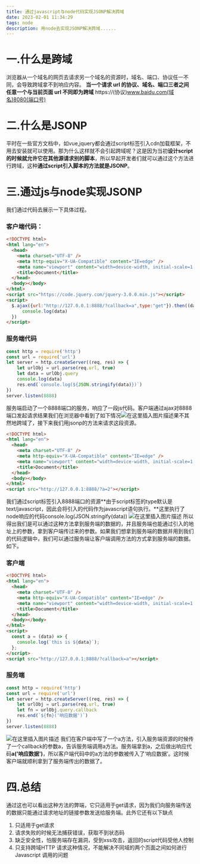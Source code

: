 ```yaml
---
title: 通过javascript与node代码实现JSONP解决跨域
date: 2023-02-01 11:34:29
tags: node
description: 用node去实现JSONP解决跨域......
---
```

# 一.什么是跨域
浏览器从一个域名的网页去请求另一个域名的资源时，域名、端口、协议任一不同，会导致跨域拿不到响应内容。
**当一个请求 url 的协议、域名、端口三者之间任意一个与当前页面 url 不同即为跨域**
https://(协议)www.baidu.com(域名)8080(端口号)
# 二.什么是JSONP
平时在一些官方文档中，如vue,jquery都会通过script标签引入cdn加载框架，不用去安装就可以使用。那为什么这样就不会引起跨域呢？这是因为当初**设计script的时候就允许它在其他源请求别的脚本**，所以早起开发者们就可以通过这个方法进行跨域，这种**通过script引入脚本的方法就是JSONP**。
# 三.通过js与node实现JSONP
我们通过代码去展示一下具体过程。
### 客户端代码：
```html
<!DOCTYPE html>
<html lang="en">
  <head>
    <meta charset="UTF-8" />
    <meta http-equiv="X-UA-Compatible" content="IE=edge" />
    <meta name="viewport" content="width=device-width, initial-scale=1.0" />
    <title>Document</title>
  </head>
  <body></body>
</html>
<script src="https://code.jquery.com/jquery-3.0.0.min.js"></script>
<script>
  $.ajax({url:"http://127.0.0.1:8888/?callback=a",type:"get"}).then((data)=>{
      console.log(data)
  })
</script>

```
### 服务端代码
```javascript
const http = require('http')
const url = require('url')
let server = http.createServer((req, res) => {
    let urlObj = url.parse(req.url, true)
    let data = urlObj.query
    console.log(data)
    res.end(`console.log(${JSON.stringify(data)})`)
})
server.listen(8888)
```
服务端启动了一个8888端口的服务，响应了一段js代码。客户端通过ajax对8888端口发起请求结果我们在浏览器中看到了如下情况![在这里插入图片描述](https://img-blog.csdnimg.cn/47c8421e5f474e5da4f1396a101d241c.png)果不其然地跨域了，接下来我们用jsonp的方法来请求这段资源。
```html
<!DOCTYPE html>
<html lang="en">
  <head>
    <meta charset="UTF-8" />
    <meta http-equiv="X-UA-Compatible" content="IE=edge" />
    <meta name="viewport" content="width=device-width, initial-scale=1.0" />
    <title>Document</title>
  </head>
  <body></body>
</html>
<script src="http://127.0.0.1:8888/?a=2"></script>

```
我们通过script标签引入8888端口的资源**由于script标签的type默认是text/javascript，因此会将引入的代码作为javascript语句执行。**这里执行了node响应的代码console.log(JSON.stringify(data))
![在这里插入图片描述](https://img-blog.csdnimg.cn/a6ce99fb272a4981bc1abbedeebada61.png)
所以得出我们是可以通过这种方法拿到服务端的数据的，并且服务端也能通过引入的地址上的参数，拿到客户端传过来的参数。如果我们想拿到服务端的数据并用到我们的代码逻辑中，我们可以通过服务端让客户端调用方法的方式拿到服务端的数据。如下。
### 客户端
```html
<!DOCTYPE html>
<html lang="en">
  <head>
    <meta charset="UTF-8" />
    <meta http-equiv="X-UA-Compatible" content="IE=edge" />
    <meta name="viewport" content="width=device-width, initial-scale=1.0" />
    <title>Document</title>
  </head>
  <body></body>
</html>
<script>
  const a = (data) => {
    console.log(`this is ${data}`);
  };
</script>
<script src="http://127.0.0.1:8888/?callback=a"></script>

```
### 服务端
```javascript
const http = require('http')
const url = require('url')
let server = http.createServer((req, res) => {
    let urlObj = url.parse(req.url, true)
    let fn = urlObj.query.callback
    res.end(`${fn}('响应数据')`)
})
server.listen(8888)
```
![在这里插入图片描述](https://img-blog.csdnimg.cn/616a1fbf83fc48a8aa47a73c6997e710.png)
我们在客户端中写了一个a方法，引入服务端资源的时候传了一个callback的参数a，告诉服务端调用a方法。服务端拿到a，之后做出响应代码**a('响应数据')**，所以客户端代码中的a方法的参数被传入了‘响应数据’。这时候客户端就顺利拿到了服务端传出的数据了。
# 四.总结
通过这也可以看出这种方法的弊端，它只适用于get请求，因为我们向服务端传送的数据只能通过请求地址的链接参数发送给服务端。此外它还有以下缺点
1. 只适用于get请求
2. 请求失败的时候无法捕获错误，获取不到状态码
3. 缺乏安全性，怕服务端存在漏洞，受到xss攻击，返回的script代码受他人控制
4. 只支持跨域HTTP 请求这种情况，不能解决不同域的两个页面之间如何进行 Javascript 调用的问题
